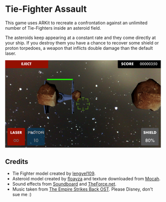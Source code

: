 # Tie-Fighter Assault

This game uses ARKit to recreate a confrontation against an unlimited number of Tie-Fighters inside an asteroid field.

The asteroids keep appearing at a constant rate and they come directly at your ship. If you destroy them you have a chance to recover some shield or proton torpedoes, a weapon that inflicts double damage than the default laser.

![Tie-Fighter Assault](screenshot.png?raw=true "Tie-Fighter Assault")

## Credits

* Tie Fighter model created by [lengyel109](https://www.blendswap.com/blends/view/86192).
* Asteroid model created by [floayza](https://clara.io/view/0e386be1-2169-4889-bb43-38f4954aff73) and texture downloaded from [Mocah](https://mocah.org/4557202-asteroid-space-texture-brown-crater.html).
* Sound effects from [Soundboard](https://www.soundboard.com/sb/starwarsfx) and [TheForce.net](http://www.theforce.net/fanfilms/postproduction/soundfx/).
* Music taken from [The Empire Strikes Back OST](https://en.wikipedia.org/wiki/The_Empire_Strikes_Back_(soundtrack)). Please Disney, don't sue me :)